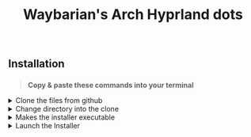 <div align="center">
	<h1> Waybarian's Arch Hyprland dots </h1>
	<h3></h3>
</div>

<br>

<div align="left">
	<h2> Installation</h2>
	<h3></h3>
</div>
<blockquote><b> Copy & paste these commands into your terminal </b></blockquote>

<details>
	<summary> Clone the files from github </summary>
	
	git clone https://github.com/waybarian/arch-hyprland.git
</details>

<details>
	<summary> Change directory into the clone </summary>

	cd arch-hyprland
</details>

<details>
	<summary> Makes the installer executable </summary>
	
	chmod +x install.sh
</details>

<details>
	<summary> Launch the Installer </summary>
	
	./install.sh
</details>
